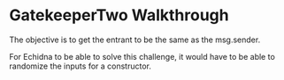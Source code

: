 # GatekeeperTwo Walkthrough
The objective is to get the entrant to be the same as the msg.sender. 

For Echidna to be able to solve this challenge, it would have to be able to randomize the inputs for a constructor. 
